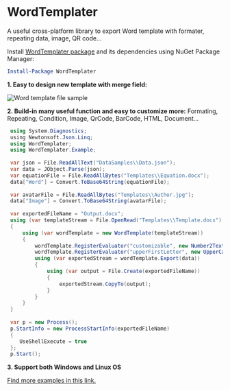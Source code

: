 # WordTemplater
A useful cross-platform library to export Word template with formater, repeating data, image, QR code...

Install [WordTemplater package](https://www.nuget.org/packages/WordTemplater) and its dependencies using NuGet Package Manager:
```powershell
Install-Package WordTemplater 
```

**1. Easy to design new template with merge field:**<br/>
<p align="left">
    <img alt="Word template file sample" src="https://github.com/user-attachments/assets/cf5c858b-4796-4040-840f-955155fa0358"/>
</p>

**2. Build-in many useful function and easy to customize more:** Formating, Repeating, Condition, Image, QrCode, BarCode, HTML, Document...<br/>

   ```csharp
    using System.Diagnostics;
    ﻿using Newtonsoft.Json.Linq;
    using WordTemplater;
    using WordTemplater.Example;
    
    var json = File.ReadAllText("DataSamples\\Data.json");
    var data = JObject.Parse(json);
    var equationFile = File.ReadAllBytes("Templates\\Equation.docx");
    data["Word"] = Convert.ToBase64String(equationFile);
    
    var avatarFile = File.ReadAllBytes("Templates\\Author.jpg");
    data["Image"] = Convert.ToBase64String(avatarFile);
    
    var exportedFileName = "Output.docx";
    using (var templateStream = File.OpenRead("Templates\\Template.docx"))
    {
        using (var wordTemplate = new WordTemplate(templateStream))
        {
            wordTemplate.RegisterEvaluator("customizable", new Number2TextEvaluator());
            wordTemplate.RegisterEvaluator("upperFirstLetter", new UpperCaseFirstLetter());
            using (var exportedStream = wordTemplate.Export(data))
            {
                using (var output = File.Create(exportedFileName))
                {
                    exportedStream.CopyTo(output);
                }
            }    
        }
    }    
    
    var p = new Process();
    p.StartInfo = new ProcessStartInfo(exportedFileName)
    {
       UseShellExecute = true
    };
    p.Start();
  ```

**3. Support both Windows and Linux OS**

<a href='https://github.com/luuducly/WordTemplater/tree/main/src/WordTemplater.Example'>Find more examples in this link.</a>
